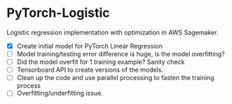 # PyTorch-Logistic
Logistic regression implementation with optimization in AWS Sagemaker.

- [x] Create initial model for PyTorch Linear Regression
- [ ] Model training/testing error difference is huge, is the model overfitting?
- [ ] Did the model overfit for 1 training example? Sanity check
- [ ] Tensorboard API to create versions of the models.
- [ ] Clean up the code and use parallel processing to fasten the training process
- [ ] Overfitting/underfitting issue.